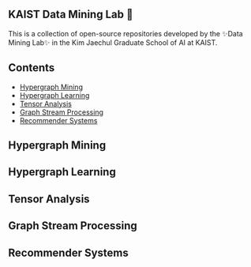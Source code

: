 ## KAIST Data Mining Lab 🌱

This is a collection of open-source repositories developed by the ✨Data Mining Lab✨ in the Kim Jaechul Graduate School of AI at KAIST.

## Contents

- [Hypergraph Mining](#hypergraph_mining)
- [Hypergraph Learning](#hypergraph_learning)
- [Tensor Analysis](#tensor)
- [Graph Stream Processing](#stream)
- [Recommender Systems](#recsys)
<a name="hypergraph_mining" />

## Hypergraph Mining

<a name="hypergraph_learning" />

## Hypergraph Learning

<a name="tensor" />

## Tensor Analysis

<a name="stream" />

## Graph Stream Processing

<a name="recsys" />

## Recommender Systems

<!--
**kaistdata/kaistdata** is a ✨ _special_ ✨ repository because its `README.md` (this file) appears on your GitHub profile.

Here are some ideas to get you started:

- 🔭 I’m currently working on ...
- 🌱 I’m currently learning ...
- 👯 I’m looking to collaborate on ...
- 🤔 I’m looking for help with ...
- 💬 Ask me about ...
- 📫 How to reach me: ...
- 😄 Pronouns: ...
- ⚡ Fun fact: ...
-->
